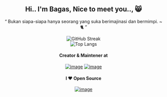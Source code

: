 <h2 align="center"> Hi.. I'm Bagas, Nice to meet you.., 😸 </h2>

<p align="center"><q> Bukan siapa-siapa hanya seorang yang suka berimajinasi dan bermimpi. ~ 🐈 </q></p>

<div align="center">

<!-- ![GitHub Streak](https://streak-stats.demolab.com?user=bagasnur&theme=slateorange&hide_border=true&mode=weekly&date_format=j%20M%5B%20Y%5D) -->

![GitHub Streak](https://streak-stats.demolab.com?user=bagasnur&theme=slateorange&hide_border=true&border_radius=8&date_format=j%20M%5B%20Y%5D&mode=weekly&hide_total_contributions=true&card_width=425)
<br>
![Top Langs](https://github-readme-stats.vercel.app/api/top-langs/?username=bagasnur&hide=blade&hide_progress=true&theme=slateorange&border_radius=8&hide_border=true&card_width=425)
<!-- <br>
![Top Languages](https://github-readme-stats.vercel.app/api/top-langs/?username=bagasnur&theme=slateorange&border_radius=8&show_icons=false&hide_border=true&layout=compact&card_width=425&langs_count=6) -->

</div>

<div align="center">

#### Creator & Maintener at

[![image](https://img.shields.io/badge/-Frastyle-blue?style=for-the-badge)](https://github.com/frastyle)
[![image](https://img.shields.io/badge/-Little%20Imagine-grey?style=for-the-badge)](https://github.com/littleimagine)

</div>

<div align="center">

#### **I ❤ Open Source**
[![image](https://img.shields.io/badge/-Become%20a%20supporter-orange?style=for-the-badge)](https://teer.id/bagasnurid)
</div>

<!--
**bagasnur/bagasnur** is a ✨ _special_ ✨ repository because its `README.md` (this file) appears on your GitHub profile.

Here are some ideas to get you started:

- 🔭 I’m currently working on ...
- 🌱 I’m currently learning ...
- 👯 I’m looking to collaborate on ...
- 🤔 I’m looking for help with ...
- 💬 Ask me about ...
- 📫 How to reach me: ...
- 😄 Pronouns: ...
- ⚡ Fun fact: ...
-->
